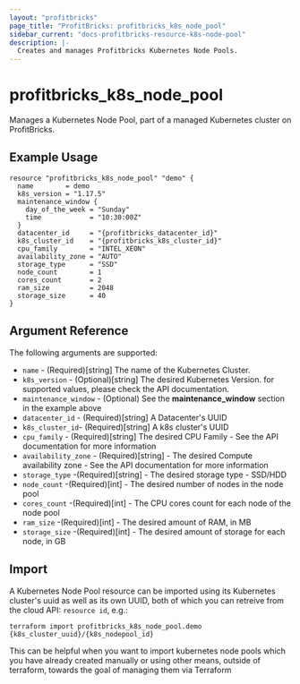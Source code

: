 ```yaml
---
layout: "profitbricks"
page_title: "ProfitBricks: profitbricks_k8s_node_pool"
sidebar_current: "docs-profitbricks-resource-k8s-node-pool"
description: |-
  Creates and manages Profitbricks Kubernetes Node Pools.
---
```


# profitbricks_k8s_node_pool

Manages a Kubernetes Node Pool, part of a managed Kubernetes cluster on ProfitBricks.

## Example Usage

```hcl
resource "profitbricks_k8s_node_pool" "demo" {
  name        = demo
  k8s_version = "1.17.5"
  maintenance_window {
    day_of_the_week = "Sunday"
    time            = "10:30:00Z"
  }
  datacenter_id     = "{profitbricks_datacenter_id}"
  k8s_cluster_id    = "{profitbricks_k8s_cluster_id}"
  cpu_family        = "INTEL_XEON"
  availability_zone = "AUTO"
  storage_type      = "SSD"
  node_count        = 1
  cores_count       = 2
  ram_size          = 2048
  storage_size      = 40
}

```

## Argument Reference

The following arguments are supported:

- `name` - (Required)[string] The name of the Kubernetes Cluster.
- `k8s_version` - (Optional)[string] The desired Kubernetes Version. for supported values, please check the API documentation.
- `maintenance_window` - (Optional) See the **maintenance_window** section in the example above
- `datacenter_id` - (Required)[string] A Datacenter's UUID
- `k8s_cluster_id`- (Required)[string] A k8s cluster's UUID
- `cpu_family` - (Required)[string] The desired CPU Family - See the API documentation for more information
- `availability_zone` - (Required)[string] - The desired Compute availability zone - See the API documentation for more information
- `storage_type` -(Required)[string] - The desired storage type - SSD/HDD
- `node_count` -(Required)[int] - The desired number of nodes in the node pool
- `cores_count` -(Required)[int] - The CPU cores count for each node of the node pool
- `ram_size` -(Required)[int] - The desired amount of RAM, in MB
- `storage_size` -(Required)[int] - The desired amount of storage for each node, in GB

## Import

A Kubernetes Node Pool resource can be imported using its Kubernetes cluster's uuid as well as its own UUID, both of which you can retreive from the cloud API: `resource id`, e.g.:

```shell
terraform import profitbricks_k8s_node_pool.demo {k8s_cluster_uuid}/{k8s_nodepool_id}
```

This can be helpful when you want to import kubernetes node pools which you have already created manually or using other means, outside of terraform, towards the goal of managing them via Terraform
